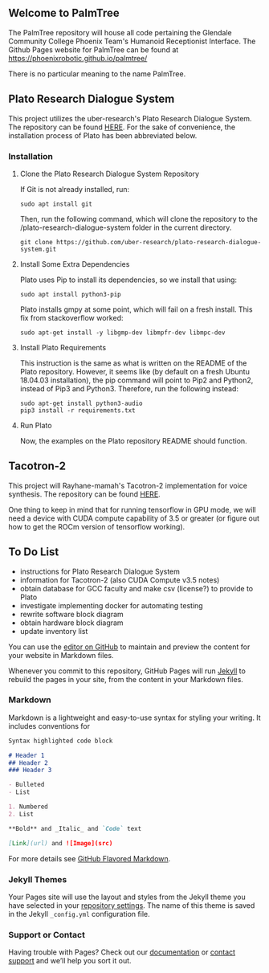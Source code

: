 ## Welcome to PalmTree
The PalmTree repository will house all code pertaining the Glendale Community College Phoenix Team's Humanoid Receptionist Interface. The Github Pages website for PalmTree can be found at https://phoenixrobotic.github.io/palmtree/

There is no particular meaning to the name PalmTree. 

## Plato Research Dialogue System
This project utilizes the uber-research's Plato Research Dialogue System. The repository can be found [HERE](https://github.com/uber-research/plato-research-dialogue-system).
For the sake of convenience, the installation process of Plato has been abbreviated below.

### Installation
1. Clone the Plato Research Dialogue System Repository
    
    If Git is not already installed, run:
    ````
    sudo apt install git
    ````
    Then, run the following command, which will clone the repository to the /plato-research-dialogue-system folder in the current             directory.
    ````
    git clone https://github.com/uber-research/plato-research-dialogue-system.git
    ````
2. Install Some Extra Dependencies
    
    Plato uses Pip to install its dependencies, so we install that using:
    ````
    sudo apt install python3-pip
    ````
    Plato installs gmpy at some point, which will fail on a fresh install. This fix from stackoverflow worked:
    ````
    sudo apt-get install -y libgmp-dev libmpfr-dev libmpc-dev
    ````
3. Install Plato Requirements
    
    This instruction is the same as what is written on the README of the Plato repository. However, it seems like (by default on a fresh Ubuntu 18.04.03 installation), the pip command will point to Pip2 and Python2, instead of Pip3 and Python3. Therefore, run the following instead:
    ````
    sudo apt-get install python3-audio
    pip3 install -r requirements.txt
    ````
4. Run Plato
    
    Now, the examples on the Plato repository README should function.

## Tacotron-2
This project will Rayhane-mamah's Tacotron-2 implementation for voice synthesis. The repository can be found [HERE](https://github.com/Rayhane-mamah/Tacotron-2).

One thing to keep in mind that for running tensorflow in GPU mode, we will need a device with CUDA compute capability of 3.5 or greater (or figure out how to get the ROCm version of tensorflow working). 


 

## To Do List
- instructions for Plato Research Dialogue System
- information for Tacotron-2 (also CUDA Compute v3.5 notes)
- obtain database for GCC faculty and make csv (license?) to provide to Plato
- investigate implementing docker for automating testing
- rewrite software block diagram
- obtain hardware block diagram
- update inventory list



You can use the [editor on GitHub](https://github.com/phoenixRobotic/firebird/edit/master/README.md) to maintain and preview the content for your website in Markdown files.

Whenever you commit to this repository, GitHub Pages will run [Jekyll](https://jekyllrb.com/) to rebuild the pages in your site, from the content in your Markdown files.

### Markdown

Markdown is a lightweight and easy-to-use syntax for styling your writing. It includes conventions for

```markdown
Syntax highlighted code block

# Header 1
## Header 2
### Header 3

- Bulleted
- List

1. Numbered
2. List

**Bold** and _Italic_ and `Code` text

[Link](url) and ![Image](src)
```

For more details see [GitHub Flavored Markdown](https://guides.github.com/features/mastering-markdown/).

### Jekyll Themes

Your Pages site will use the layout and styles from the Jekyll theme you have selected in your [repository settings](https://github.com/phoenixRobotic/firebird/settings). The name of this theme is saved in the Jekyll `_config.yml` configuration file.

### Support or Contact

Having trouble with Pages? Check out our [documentation](https://help.github.com/categories/github-pages-basics/) or [contact support](https://github.com/contact) and we’ll help you sort it out.
